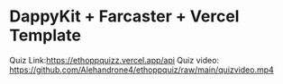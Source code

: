# DappyKit + Farcaster + Vercel Template

Quiz Link:https://ethoppquizz.vercel.app/api
Quiz video: https://github.com/Alehandrone4/ethoppquiz/raw/main/quizvideo.mp4
